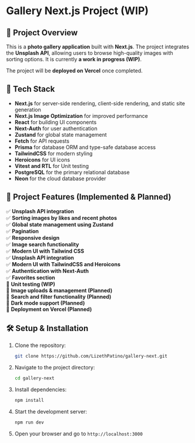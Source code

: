 # **Gallery Next.js Project (WIP)**  

## 📌 **Project Overview**  
This is a **photo gallery application** built with **Next.js**. The project integrates the **Unsplash API**, allowing users to browse high-quality images with sorting options. It is currently **a work in progress (WIP)**.

The project will be **deployed on Vercel** once completed.  

## 🚀 **Tech Stack**  
- **Next.js** for server-side rendering, client-side rendering, and static site generation
- **Next.js Image Optimization** for improved performance  
- **React** for building UI components  
- **Next-Auth** for user authentication  
- **Zustand** for global state management  
- **Fetch** for API requests
- **Prisma** for database ORM and type-safe database access
- **TailwindCSS** for modern styling  
- **Heroicons** for UI icons
- **Vitest and RTL** for Unit testing
- **PostgreSQL** for the primary relational database
- **Neon** for the cloud database provider

## 📂 **Project Features (Implemented & Planned)**  
✅ **Unsplash API integration**  
✅ **Sorting images by likes and recent photos**  
✅ **Global state management using Zustand**  
✅ **Pagination**  
✅ **Responsive design**  
✅ **Image search functionality**  
✅ **Modern UI with Tailwind CSS**  
✅ **Unsplash API integration**  
✅ **Modern UI with TailwindCSS and Heroicons**  
✅ **Authentication with Next-Auth**  
✅ **Favorites section**  
🚧 **Unit testing (WIP)**  
🚀 **Image uploads & management (Planned)**  
🚀 **Search and filter functionality (Planned)**  
🚀 **Dark mode support (Planned)**  
🚀 **Deployment on Vercel (Planned)**  

## 🛠 **Setup & Installation**  
1. Clone the repository:  
   ```bash
   git clone https://github.com/LizethPatino/gallery-next.git
   ```  
2. Navigate to the project directory:  
   ```bash
   cd gallery-next
   ```  
3. Install dependencies:  
   ```bash
   npm install
   ```  
4. Start the development server:  
   ```bash
   npm run dev
   ```  
5. Open your browser and go to `http://localhost:3000`  

